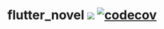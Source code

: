 # flutter_novel ![](https://github.com/tetsufe/lutter_novel/workflows/Flutter%20CI/badge.svg) [![codecov](https://codecov.io/gh/TetsuFe/lutter_novel/branch/master/graph/badge.svg)](https://codecov.io/gh/TetsuFe/lutter_novel)

